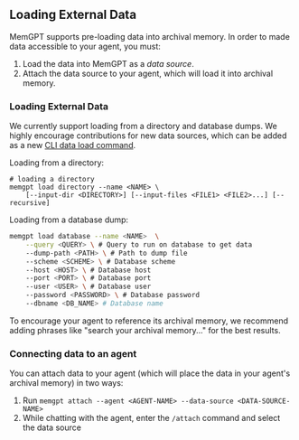 ## Loading External Data
MemGPT supports pre-loading data into archival memory. In order to made data accessible to your agent, you must:
1. Load the data into MemGPT as a *data source*.
2. Attach the data source to your agent, which will load it into archival memory.

### Loading External Data

We currently support loading from a directory and database dumps. We highly encourage contributions for new data sources, which can be added as a new [CLI data load command](https://github.com/cpacker/MemGPT/blob/main/memgpt/cli/cli_load.py).

Loading from a directory:
```
# loading a directory
memgpt load directory --name <NAME> \
    [--input-dir <DIRECTORY>] [--input-files <FILE1> <FILE2>...] [--recursive]
```
Loading from a database dump:
```sh
memgpt load database --name <NAME>  \
    --query <QUERY> \ # Query to run on database to get data
    --dump-path <PATH> \ # Path to dump file
    --scheme <SCHEME> \ # Database scheme
    --host <HOST> \ # Database host
    --port <PORT> \ # Database port
    --user <USER> \ # Database user
    --password <PASSWORD> \ # Database password
    --dbname <DB_NAME> # Database name
```
To encourage your agent to reference its archival memory, we recommend adding phrases like "search your archival memory..." for the best results.


### Connecting data to an agent

 You can attach data to your agent (which will place the data in your agent's archival memory) in two ways:

1. Run `memgpt attach --agent <AGENT-NAME> --data-source <DATA-SOURCE-NAME>`
2. While chatting with the agent, enter the `/attach` command and select the data source
